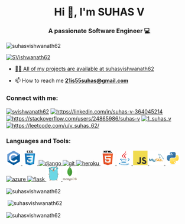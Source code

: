 <h1 align="center">Hi 👋, I'm SUHAS V</h1>
<h3 align="center">A passionate Software Engineer 💻</h3>
<p align="left"> <img src="https://komarev.com/ghpvc/?username=suhasvishwanath62&label=Profile%20views&color=0e75b6&style=flat" alt="suhasvishwanath62" /> </p>
<p align="left"> <a href="https://twitter.com/SVishwanath62" target="blank"><img src="https://img.shields.io/twitter/follow/SVishwanath62?logo=twitter&style=for-the-badge" alt="SVishwanath62"></p>

- 👨‍💻 All of my projects are available at [suhasvishwanath62](suhasvishwanath62)

- 📫 How to reach me **21is55suhas@gmail.com**

<h3 align="left">Connect with me:</h3>
<p align="left">
<a href="https://twitter.com/svishwanath62" target="blank"><img align="center" src="https://raw.githubusercontent.com/rahuldkjain/github-profile-readme-generator/master/src/images/icons/Social/twitter.svg" alt="svishwanath62" height="30" width="40" /></a>
<a href="https://linkedin.com/in/https://linkedin.com/in/suhas-v-364045214" target="blank"><img align="center" src="https://raw.githubusercontent.com/rahuldkjain/github-profile-readme-generator/master/src/images/icons/Social/linked-in-alt.svg" alt="https://linkedin.com/in/suhas-v-364045214" height="30" width="40" /></a>
<a href="https://stackoverflow.com/users/https://stackoverflow.com/users/24865986/suhas-v" target="blank"><img align="center" src="https://raw.githubusercontent.com/rahuldkjain/github-profile-readme-generator/master/src/images/icons/Social/stack-overflow.svg" alt="https://stackoverflow.com/users/24865986/suhas-v" height="30" width="40" /></a>
<a href="https://instagram.com/1_suhas_v" target="blank"><img align="center" src="https://raw.githubusercontent.com/rahuldkjain/github-profile-readme-generator/master/src/images/icons/Social/instagram.svg" alt="1_suhas_v" height="30" width="40" /></a>
<a href="https://www.leetcode.com/https://leetcode.com/u/v_suhas_62/" target="blank"><img align="center" src="https://raw.githubusercontent.com/rahuldkjain/github-profile-readme-generator/master/src/images/icons/Social/leet-code.svg" alt="https://leetcode.com/u/v_suhas_62/" height="30" width="40" /></a>
</p>

<h3 align="left">Languages and Tools:</h3>
<p align="left"> <a href="https://www.cprogramming.com/" target="_blank" rel="noreferrer"> <img src="https://raw.githubusercontent.com/devicons/devicon/master/icons/c/c-original.svg" alt="c" width="40" height="40"/> </a> <a href="https://www.w3schools.com/css/" target="_blank" rel="noreferrer"> <img src="https://raw.githubusercontent.com/devicons/devicon/master/icons/css3/css3-original-wordmark.svg" alt="css3" width="40" height="40"/> </a> <a href="https://www.djangoproject.com/" target="_blank" rel="noreferrer"> <img src="https://cdn.worldvectorlogo.com/logos/django.svg" alt="django" width="40" height="40"/> </a> <a href="https://git-scm.com/" target="_blank" rel="noreferrer"> <img src="https://www.vectorlogo.zone/logos/git-scm/git-scm-icon.svg" alt="git" width="40" height="40"/> </a> <a href="https://heroku.com" target="_blank" rel="noreferrer"> <img src="https://www.vectorlogo.zone/logos/heroku/heroku-icon.svg" alt="heroku" width="40" height="40"/> </a> <a href="https://www.w3.org/html/" target="_blank" rel="noreferrer"> <img src="https://raw.githubusercontent.com/devicons/devicon/master/icons/html5/html5-original-wordmark.svg" alt="html5" width="40" height="40"/> </a> <a href="https://www.java.com" target="_blank" rel="noreferrer"> <img src="https://raw.githubusercontent.com/devicons/devicon/master/icons/java/java-original.svg" alt="java" width="40" height="40"/> </a> <a href="https://developer.mozilla.org/en-US/docs/Web/JavaScript" target="_blank" rel="noreferrer"> <img src="https://raw.githubusercontent.com/devicons/devicon/master/icons/javascript/javascript-original.svg" alt="javascript" width="40" height="40"/> </a> <a href="https://www.mysql.com/" target="_blank" rel="noreferrer"> <img src="https://raw.githubusercontent.com/devicons/devicon/master/icons/mysql/mysql-original-wordmark.svg" alt="mysql" width="40" height="40"/> </a> <a href="https://www.python.org" target="_blank" rel="noreferrer"> <img src="https://raw.githubusercontent.com/devicons/devicon/master/icons/python/python-original.svg" alt="python" width="40" height="40"/> </a>
<a href="https://azure.microsoft.com/en-in/" target="_blank" rel="noreferrer"> <img src="https://www.vectorlogo.zone/logos/microsoft_azure/microsoft_azure-icon.svg" alt="azure" width="40" height="40"/> </a> <a href="https://flask.palletsprojects.com/" target="_blank" rel="noreferrer"> <img src="https://www.vectorlogo.zone/logos/pocoo_flask/pocoo_flask-icon.svg" alt="flask" width="40" height="40"/> </a> <a href="https://golang.org" target="_blank" rel="noreferrer"> <img src="https://raw.githubusercontent.com/devicons/devicon/master/icons/go/go-original.svg" alt="go" width="40" height="40"/> </a>
<a href="https://www.mongodb.com/" target="_blank" rel="noreferrer"> <img src="https://raw.githubusercontent.com/devicons/devicon/master/icons/mongodb/mongodb-original-wordmark.svg" alt="mongodb" width="40" height="40"/> </a> 
</p>

<p><img align="center" src="https://github-readme-stats.vercel.app/api/top-langs/?username=suhasvishwanath62&show_icons=true&layout=compact&theme=tokyonight" alt="suhasvishwanath62" /></p>

<p>&nbsp;<img align="center" src="https://github-readme-stats.vercel.app/api?username=suhasvishwanath62&show_icons=true&locale=en&theme=tokyonight" alt="suhasvishwanath62" /></p>

<p><img align="center" src="https://github-readme-streak-stats.herokuapp.com/?user=suhasvishwanath62&&theme=tokyonight" alt="suhasvishwanath62" /></p>
